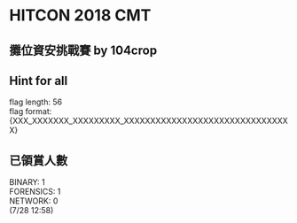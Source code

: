 # HITCON 2018 CMT
## 攤位資安挑戰賽 by 104crop

## Hint for all
flag length: 56<br />
flag format: {XXX_XXXXXXX_XXXXXXXXX_XXXXXXXXXXXXXXXXXXXXXXXXXXXXXXXX}

## 已領賞人數
BINARY: 1<br />
FORENSICS: 1<br />
NETWORK: 0<br />
(7/28 12:58)
